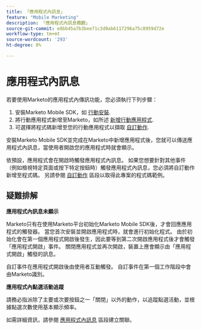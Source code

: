 ```yaml
---
title: 「應用程式內訊息」
feature: "Mobile Marketing"
description: 「應用程式內訊息概觀」
source-git-commit: e8bb45a7b3bee71c3d0ab6117296a75c8959d72e
workflow-type: tm+mt
source-wordcount: '293'
ht-degree: 0%

---
```



# 應用程式內訊息

若要使用Marketo的應用程式內傳訊功能，您必須執行下列步驟：

1. 安裝Marketo Mobile SDK，如 [行動安裝](installation.md).
1. 將行動應用程式新增至Marketo，如所述 [新增行動應用程式](https://experienceleague.adobe.com/en/docs/marketo/using/product-docs/mobile-marketing/admin/add-a-mobile-app).
1. 可選擇將程式碼新增至您的行動應用程式以擷取 [自訂動作](custom-actions.md).

安裝Marketo Mobile SDK並完成在Marketo中新增應用程式後，您就可以傳送應用程式內訊息，當使用者開啟您的應用程式時就會顯示。

依預設，應用程式會在開啟時觸發應用程式內訊息。 如果您想要針對其他事件（例如檢視特定頁面或按下特定按鈕時）觸發應用程式內訊息，您必須將自訂動作新增至程式碼。 另請參閱 [自訂動作](custom-actions.md) 區段以取得此專案的程式碼範例。

## 疑難排解

**應用程式內訊息未顯示**

Marketo只有在使用Marketo平台初始化Marketo Mobile SDK後，才會回應應用程式的觸發器。 當您首次安裝並開啟應用程式時，就會進行初始化程式。 由於初始化會在第一個應用程式開啟後發生，因此要等到第二次開啟應用程式後才會觸發「應用程式開啟」事件。 關閉應用程式並再次開啟，裝置上應會顯示由「應用程式開啟」觸發的訊息。

自訂事件在應用程式開啟後由使用者互動觸發。 自訂事件在第一個工作階段中會由Marketo識別。

**應用程式內點選活動追蹤**

請務必指派除了主要或次要按鈕之一「關閉」以外的動作，以追蹤點選活動，並根據點選次數使用基本顯示頻率。

如需詳細資訊，請參閱 [應用程式內訊息](https://experienceleague.adobe.com/en/docs/marketo/using/product-docs/mobile-marketing/in-app-messages/creating-in-app-messages/create-an-in-app-message) 區段建立關聯。
